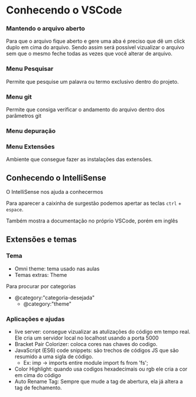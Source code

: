 # Conhecendo o VSCode

### Mantendo o arquivo aberto
Para que o arquivo fique aberto e gere uma aba é preciso que dê um click duplo em cima do arquivo. Sendo assim será possível vizualizar o arquivo sem que o mesmo feche todas as vezes que você alterar de arquivo.

### Menu Pesquisar
Permite que pesquise um palavra ou termo exclusivo dentro do projeto.

### Menu git
Permite que consiga verificar o andamento do arquivo dentro dos parâmetros git

### Menu depuração

### Menu Extensões
Ambiente que consegue fazer as instalações das extensões.


## Conhecendo o **IntelliSense**
O IntelliSense nos ajuda a conhecermos

Para aparecer a caixinha de surgestão podemos apertar as teclas `ctrl` + `espace`.

Também mostra a documentação no próprio VSCode, porém em inglês

## Extensões e temas

### Tema
- Omni theme: tema usado nas aulas
- Temas extras: Theme

Para procurar por categorias
- @category:"categoria-desejada"
  - @category:"theme"

### Aplicações e ajudas
- live server: consegue vizualizar as atulizações do código em tempo real. Ele cria um servidor local no localhost usando a porta 5000
- Bracket Pair Colorizer: coloca cores nas chaves do codigo.
- JavaScript (ES6) code snippets: são trechos de códigos JS que são resumido a uma sigla de código.
  - Ex: imp -> imports entire module import fs from 'fs';
- Color Highlight: quando usa codigos hexadecimais ou rgb ele cria a cor em cima do código
- Auto Rename Tag: Sempre que mude a tag de abertura, ela já altera a tag de fechamento.